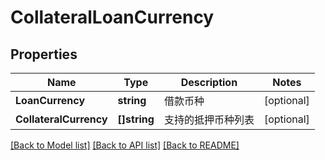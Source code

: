 # CollateralLoanCurrency

## Properties

Name | Type | Description | Notes
------------ | ------------- | ------------- | -------------
**LoanCurrency** | **string** | 借款币种 | [optional] 
**CollateralCurrency** | **[]string** | 支持的抵押币种列表 | [optional] 

[[Back to Model list]](../README.md#documentation-for-models) [[Back to API list]](../README.md#documentation-for-api-endpoints) [[Back to README]](../README.md)


